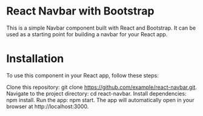 # React Navbar with Bootstrap

This is a simple Navbar component built with React and Bootstrap. It can be used as a starting point for building a navbar for your React app.

# Installation

To use this component in your React app, follow these steps:

Clone this repository: git clone https://github.com/example/react-navbar.git.
Navigate to the project directory: cd react-navbar.
Install dependencies: npm install.
Run the app: npm start.
The app will automatically open in your browser at http://localhost:3000.
